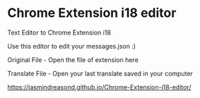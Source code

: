 # Chrome Extension i18 editor
Text Editor to Chrome Extension i18

Use this editor to edit your messages.json :)



Original File - Open the file of extension here

Translate File - Open your last translate saved in your computer

https://jasmindreasond.github.io/Chrome-Extension-i18-editor/
